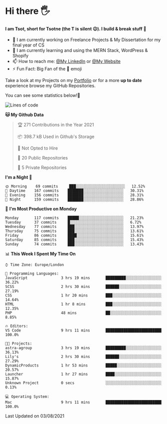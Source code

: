 # Hi there :raised_hand_with_fingers_splayed:
#### I am Tsot, short for Tsotne (the T is silent :wink:). I build & break stuff :space_invader:
- :telescope: I am currently working on Freelance Projects & My Dissertation for my final year of CS
- :seedling: I am currently learning and using the MERN Stack, WordPress & Shopify
- :mailbox: How to reach me: [@My LinkedIn](https://www.linkedin.com/in/tsotne-gvadzabia/) or [@My Website](https://tsotnegvadzabia.me/contact)
- :zap: Fun Fact: Big Fan of the :space_invader: emoji

Take a look at my Projects on my [Portfolio](https://tsotnegvadzabia.me/) or for a more **up to date** experience browse my GitHub Repositories.

You can see some statistics below!:space_invader:
<!--START_SECTION:waka-->
![Lines of code](https://img.shields.io/badge/From%20Hello%20World%20I%27ve%20Written-3.5%20million%20lines%20of%20code-blue)

**🐱 My Github Data** 

> 🏆 271 Contributions in the Year 2021
 > 
> 📦 398.7 kB Used in Github's Storage 
 > 
> 🚫 Not Opted to Hire
 > 
> 📜 20 Public Repositories 
 > 
> 🔑 5 Private Repositories  
 > 
**I'm a Night 🦉** 

```text
🌞 Morning    69 commits     ███░░░░░░░░░░░░░░░░░░░░░░   12.52% 
🌆 Daytime    167 commits    ███████░░░░░░░░░░░░░░░░░░   30.31% 
🌃 Evening    156 commits    ███████░░░░░░░░░░░░░░░░░░   28.31% 
🌙 Night      159 commits    ███████░░░░░░░░░░░░░░░░░░   28.86%

```
📅 **I'm Most Productive on Monday** 

```text
Monday       117 commits    █████░░░░░░░░░░░░░░░░░░░░   21.23% 
Tuesday      37 commits     █░░░░░░░░░░░░░░░░░░░░░░░░   6.72% 
Wednesday    77 commits     ███░░░░░░░░░░░░░░░░░░░░░░   13.97% 
Thursday     75 commits     ███░░░░░░░░░░░░░░░░░░░░░░   13.61% 
Friday       86 commits     ████░░░░░░░░░░░░░░░░░░░░░   15.61% 
Saturday     85 commits     ███░░░░░░░░░░░░░░░░░░░░░░   15.43% 
Sunday       74 commits     ███░░░░░░░░░░░░░░░░░░░░░░   13.43%

```


📊 **This Week I Spent My Time On** 

```text
⌚︎ Time Zone: Europe/London

💬 Programming Languages: 
JavaScript               3 hrs 19 mins       █████████░░░░░░░░░░░░░░░░   36.22% 
SCSS                     2 hrs 30 mins       ██████░░░░░░░░░░░░░░░░░░░   27.19% 
CSS                      1 hr 20 mins        ███░░░░░░░░░░░░░░░░░░░░░░   14.64% 
HTML                     1 hr 8 mins         ███░░░░░░░░░░░░░░░░░░░░░░   12.35% 
PHP                      48 mins             ██░░░░░░░░░░░░░░░░░░░░░░░   8.85%

🔥 Editors: 
VS Code                  9 hrs 11 mins       █████████████████████████   100.0%

🐱‍💻 Projects: 
astra-agroup             3 hrs 19 mins       █████████░░░░░░░░░░░░░░░░   36.13% 
Lily's                   2 hrs 30 mins       ██████░░░░░░░░░░░░░░░░░░░   27.29% 
DynamicProducts          1 hr 53 mins        █████░░░░░░░░░░░░░░░░░░░░   20.57% 
Launcher                 1 hr 27 mins        ████░░░░░░░░░░░░░░░░░░░░░   15.87% 
Unknown Project          0 secs              ░░░░░░░░░░░░░░░░░░░░░░░░░   0.13%

💻 Operating System: 
Mac                      9 hrs 11 mins       █████████████████████████   100.0%

```


 Last Updated on 03/08/2021
<!--END_SECTION:waka-->
